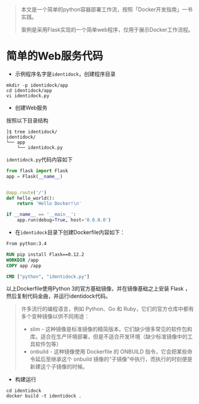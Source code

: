 > 本文是一个简单的python容器部署工作流，按照「Docker开发指南」一书实践。
>
> 案例是采用Flask实现的一个简单web程序，仅用于展示Docker工作流程。

# 简单的Web服务代码

* 示例程序名字是`identidock`，创建程序目录

```
mkdir -p identidock/app
cd identidock/app
vi identidock.py
```

* 创建Web服务

按照以下目录结构

```
]$ tree identidock/
identidock/
└── app
    └── identidock.py
```

`identidock.py`代码内容如下

```python
from flask import Flask
app = Flask(__name__)


@app.route('/')
def hello_world():
    return 'Hello Docker!\n'

if __name__ == '__main__':
    app.run(debug=True, host='0.0.0.0')
```

* 在`identidock`目录下创建Dockerfile内容如下：

```dockerfile
From python:3.4

RUN pip install Flask==0.12.2
WORKDIR /app
COPY app /app

CMD ["python", "identidock.py"]
```

以上Dockerfile使用Python 3的官方基础镜像，并在镜像基础之上安装 Flask ，然后复制代码金曲，并运行identidock代码。

> 许多流行的编程语言，例如 Python、Go 和 Ruby，它们的官方仓库中都有多个变种镜像以供不同用途：
>
> * slim - 这种镜像是标准镜像的精简版本。它们缺少很多常见的软件包和库。适合在生产环境部署，但是不适合开发环境（缺少标准镜像中的工具软件包等）
> * onbuild - 这种镜像使用 Dockerfile 的 ONBUILD 指令，它会把某些命令延后至继承这个 onbuild 镜像的“子镜像”中执行，而执行的时刻便是新建这个子镜像的时候。

* 构建运行

```
cd identidock
docker build -t identidock .
```